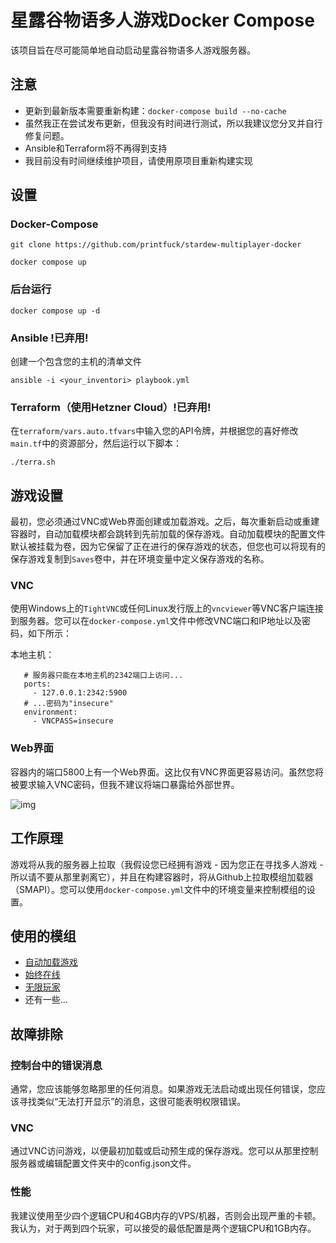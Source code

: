 # 星露谷物语多人游戏Docker Compose

该项目旨在尽可能简单地自动启动星露谷物语多人游戏服务器。

## 注意

 - 更新到最新版本需要重新构建：`docker-compose build --no-cache` 
 - 虽然我正在尝试发布更新，但我没有时间进行测试，所以我建议您分叉并自行修复问题。
 - Ansible和Terraform将不再得到支持
 - 我目前没有时间继续维护项目，请使用原项目重新构建实现

## 设置

### Docker-Compose
 
```
git clone https://github.com/printfuck/stardew-multiplayer-docker

docker compose up
```

### 后台运行
```
docker compose up -d
```
### Ansible !已弃用!

创建一个包含您的主机的清单文件

```
ansible -i <your_inventori> playbook.yml
```

### Terraform（使用Hetzner Cloud）!已弃用!

在`terraform/vars.auto.tfvars`中输入您的API令牌，并根据您的喜好修改`main.tf`中的资源部分，然后运行以下脚本：

```
./terra.sh
```

## 游戏设置

最初，您必须通过VNC或Web界面创建或加载游戏。之后，每次重新启动或重建容器时，自动加载模块都会跳转到先前加载的保存游戏。自动加载模块的配置文件默认被挂载为卷，因为它保留了正在进行的保存游戏的状态，但您也可以将现有的保存游戏复制到`Saves`卷中，并在环境变量中定义保存游戏的名称。

### VNC

使用Windows上的`TightVNC`或任何Linux发行版上的`vncviewer`等VNC客户端连接到服务器。您可以在`docker-compose.yml`文件中修改VNC端口和IP地址以及密码，如下所示：

本地主机：
```
   # 服务器只能在本地主机的2342端口上访问...
   ports:
     - 127.0.0.1:2342:5900
   # ...密码为"insecure"
   environment:
     - VNCPASS=insecure
```

### Web界面 

容器内的端口5800上有一个Web界面。这比仅有VNC界面更容易访问。虽然您将被要求输入VNC密码，但我不建议将端口暴露给外部世界。

![img](https://store.eris.cc/uploads/859865e1ab5b23fb223923d9a7e4806b.PNG)

## 工作原理

游戏将从我的服务器上拉取（我假设您已经拥有游戏 - 因为您正在寻找多人游戏 - 所以请不要从那里剥离它），并且在构建容器时，将从Github上拉取模组加载器（SMAPI）。您可以使用`docker-compose.yml`文件中的环境变量来控制模组的设置。

## 使用的模组

* [自动加载游戏](https://www.nexusmods.com/stardewvalley/mods/2509)
* [始终在线](https://community.playstarbound.com/threads/updating-mods-for-stardew-valley-1-4.156000/page-20#post-3353880)
* [无限玩家](https://www.nexusmods.com/stardewvalley/mods/2213)
* 还有一些...

## 故障排除

### 控制台中的错误消息

通常，您应该能够忽略那里的任何消息。如果游戏无法启动或出现任何错误，您应该寻找类似“无法打开显示”的消息，这很可能表明权限错误。

### VNC

通过VNC访问游戏，以便最初加载或启动预生成的保存游戏。您可以从那里控制服务器或编辑配置文件夹中的config.json文件。

### 性能

我建议使用至少四个逻辑CPU和4GB内存的VPS/机器，否则会出现严重的卡顿。我认为，对于两到四个玩家，可以接受的最低配置是两个逻辑CPU和1GB内存。
